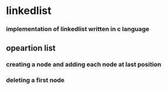 # linkedlist
### implementation of linkedlist written in c language

## opeartion list
   ### creating a node and adding each node at last position
   ### deleting a first node
